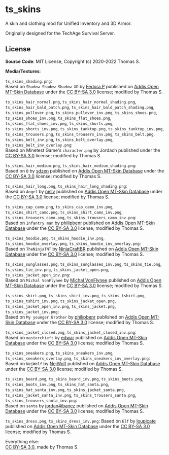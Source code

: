 # ts_skins

A skin and clothing mod for Unified Inventory and 3D Armor.

Originally designed for the TechAge Survival Server.

## License

**Source Code**: MIT License, Copyright (c) 2020-2022 Thomas S.

**Media/Textures**:

`ts_skins_shading.png`:  
Based on `Shadow Shadow Shadow XD` by [Fedora P](http://minetest.fensta.bplaced.net/#author=Fedora%20P) published on [Addis Open MT-Skin Database](http://minetest.fensta.bplaced.net/#name=Shadow%20Shadow%20Shadow%20XD) under the [CC BY-SA 3.0](https://creativecommons.org/licenses/by-sa/3.0/) license; modified by Thomas S.

`ts_skins_hair_normal.png`, `ts_skins_hair_normal_shading.png`, `ts_skins_hair_bald_patch.png`, `ts_skins_hair_bald_patch_shading.png`,
`ts_skins_pullover.png`, `ts_skins_pullover_inv.png`, `ts_skins_shoes.png`, `ts_skins_shoes_inv.png`,
`ts_skins_flat_shoes.png`, `ts_skins_flat_shoes_inv.png`, `ts_skins_shorts.png`, `ts_skins_shorts_inv.png`,
`ts_skins_tanktop.png`, `ts_skins_tanktop_inv.png`, `ts_skins_trousers.png`, `ts_skins_trousers_inv.png`,
`ts_skins_belt.png`, `ts_skins_belt_inv.png`, `ts_skins_belt_overlay.png`, `ts_skins_belt_inv_overlay.png`:  
Based on Minetest Game's `character.png` by Jordach published under the [CC BY-SA 3.0](https://creativecommons.org/licenses/by-sa/3.0/) license; modified by Thomas S.

`ts_skins_hair_medium.png`, `ts_skins_hair_medium_shading.png`:  
Based on `B` by [sdzen](http://minetest.fensta.bplaced.net/#author=sdzen) published on [Addis Open MT-Skin Database](http://minetest.fensta.bplaced.net/#name=B) under the [CC BY-SA 3.0](https://creativecommons.org/licenses/by-sa/3.0/) license; modified by Thomas S.

`ts_skins_hair_long.png`, `ts_skins_hair_long_shading.png`:  
Based on `Angel` by [nelly](http://minetest.fensta.bplaced.net/#author=nelly) published on [Addis Open MT-Skin Database](http://minetest.fensta.bplaced.net/#name=Angel) under the [CC BY-SA 3.0](https://creativecommons.org/licenses/by-sa/3.0/) license; modified by Thomas S.

`ts_skins_cap_camo.png`, `ts_skins_cap_camo_inv.png`, `ts_skins_shirt_camo.png`,
`ts_skins_shirt_camo_inv.png`, `ts_skins_trousers_camo.png`, `ts_skins_trousers_camo_inv.png`:  
Based on `Infantry man` by [philipbenr](http://minetest.fensta.bplaced.net/#author=philipbenr) published on [Addis Open MT-Skin Database](http://minetest.fensta.bplaced.net/#name=Infantry%20man) under the [CC BY-SA 3.0](https://creativecommons.org/licenses/by-sa/3.0/) license; modified by Thomas S.
 
`ts_skins_hoodie.png`, `ts_skins_hoodie_inv.png`, `ts_skins_hoodie_overlay.png`, `ts_skins_hoodie_inv_overlay.png`:  
Based on `TheNinjaTNT` by [NinjaCraftBR](http://minetest.fensta.bplaced.net/#author=NinjaCraftBR) published on [Addis Open MT-Skin Database](http://minetest.fensta.bplaced.net/#name=TheNinjaTNT) under the [CC BY-SA 3.0](https://creativecommons.org/licenses/by-sa/3.0/) license; modified by Thomas S.

`ts_skins_sunglasses.png`, `ts_skins_sunglasses_inv.png`, `ts_skins_tie.png`, `ts_skins_tie_inv.png`,
`ts_skins_jacket_open.png`, `ts_skins_jacket_open_inv.png`:  
Based on `Michal VonFlynee` by [Michal VonFlynee](http://minetest.fensta.bplaced.net/#author=Michal%20VonFlynee) published on [Addis Open MT-Skin Database](http://minetest.fensta.bplaced.net/#name=Michal%20VonFlynee) under the [CC BY-SA 3.0](https://creativecommons.org/licenses/by-sa/3.0/) license; modified by Thomas S.

`ts_skins_shirt.png`, `ts_skins_shirt_inv.png`, `ts_skins_tshirt.png`, `ts_skins_tshirt_inv.png`, `ts_skins_jacket_open.png`, `ts_skins_jacket_open_inv.png`, `ts_skins_jacket.png`, `ts_skins_jacket_inv.png`:  
Based on `My younger Brother` by [philipbenr](http://minetest.fensta.bplaced.net/#author=philipbenr) published on [Addis Open MT-Skin Database](http://minetest.fensta.bplaced.net/#name=My%20younger%20Brother) under the [CC BY-SA 3.0](https://creativecommons.org/licenses/by-sa/3.0/) license; modified by Thomas S.

`ts_skins_jacket_closed.png`, `ts_skins_jacket_closed_inv.png`:  
Based on `masterchieft` by [edwar](http://minetest.fensta.bplaced.net/#author=edwar) published on [Addis Open MT-Skin Database](http://minetest.fensta.bplaced.net/#name=masterchieft) under the [CC BY-SA 3.0](https://creativecommons.org/licenses/by-sa/3.0/) license; modified by Thomas S.

`ts_skins_sneakers.png`, `ts_skins_sneakers_inv.png`, `ts_skins_sneakers_overlay.png`, `ts_skins_sneakers_inv_overlay.png`:  
Based on `NejWolf` by [NejWolf](http://minetest.fensta.bplaced.net/#author=NejWolf) published on [Addis Open MT-Skin Database](http://minetest.fensta.bplaced.net/#name=NejWolf) under the [CC BY-SA 3.0](https://creativecommons.org/licenses/by-sa/3.0/) license; modified by Thomas S.

`ts_skins_beard.png`, `ts_skins_beard_inv.png`, `ts_skins_boots.png`, `ts_skins_boots_inv.png`, `ts_skins_hat_santa.png`, `ts_skins_hat_santa_inv.png`, `ts_skins_jacket_santa.png`, `ts_skins_jacket_santa_inv.png`, `ts_skins_trousers_santa.png`, `ts_skins_trousers_santa_inv.png`:  
Based on `santa` by [jordan4ibanez](http://minetest.fensta.bplaced.net/#author=jordan4ibanez) published on [Addis Open MT-Skin Database](http://minetest.fensta.bplaced.net/#name=santa) under the [CC BY-SA 3.0](https://creativecommons.org/licenses/by-sa/3.0/) license; modified by Thomas S.

`ts_skins_dress.png`, `ts_skins_dress_inv.png`: Based on `Elf` by [loupicate](http://minetest.fensta.bplaced.net/#author=loupicate) published on [Addis Open MT-Skin Database](http://minetest.fensta.bplaced.net/#name=Elf) under the [CC BY-SA 3.0](https://creativecommons.org/licenses/by-sa/3.0/) license; modified by Thomas S.



Everything else:  
[CC BY-SA 3.0](https://creativecommons.org/licenses/by-sa/3.0/), made by Thomas S.
